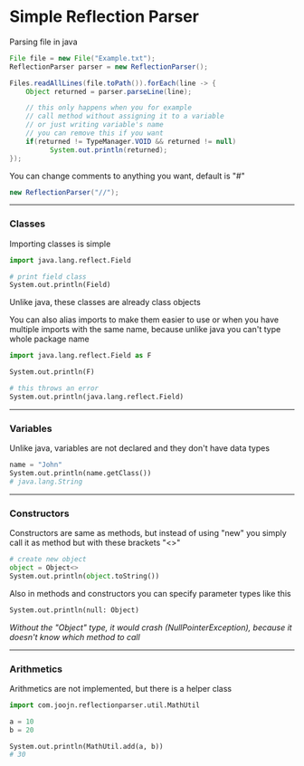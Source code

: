 # Simple Reflection Parser

Parsing file in java
```java
File file = new File("Example.txt");
ReflectionParser parser = new ReflectionParser();

Files.readAllLines(file.toPath()).forEach(line -> {
    Object returned = parser.parseLine(line);

    // this only happens when you for example
    // call method without assigning it to a variable
    // or just writing variable's name
    // you can remove this if you want
    if(returned != TypeManager.VOID && returned != null)
          System.out.println(returned);
});
```

You can change comments to anything you want, default is "#"
```java
new ReflectionParser("//");
```

---
### Classes

Importing classes is simple
```python
import java.lang.reflect.Field

# print field class
System.out.println(Field)
```
Unlike java, these classes are already class objects

You can also alias imports to
make them easier to use or when you have 
multiple imports with the same name, because
unlike java you can't type whole package name

```python
import java.lang.reflect.Field as F

System.out.println(F)

# this throws an error
System.out.println(java.lang.reflect.Field)
```
---
### **Variables**

Unlike java, variables are not declared and they don't have data types
```python
name = "John"
System.out.println(name.getClass())
# java.lang.String
```

---
### **Constructors**
Constructors are same as methods, but
instead of using "new" you simply call
it as method but with these brackets "<>"
```python
# create new object
object = Object<>
System.out.println(object.toString())
```

Also in methods and constructors you can 
specify parameter types like this
```python
System.out.println(null: Object)
```
_Without the "Object" type, it would crash
(NullPointerException), because it doesn't 
know which method to call_

---
### **Arithmetics**

Arithmetics are not implemented, but there is a helper class
```python
import com.joojn.reflectionparser.util.MathUtil

a = 10
b = 20

System.out.println(MathUtil.add(a, b))
# 30
```
